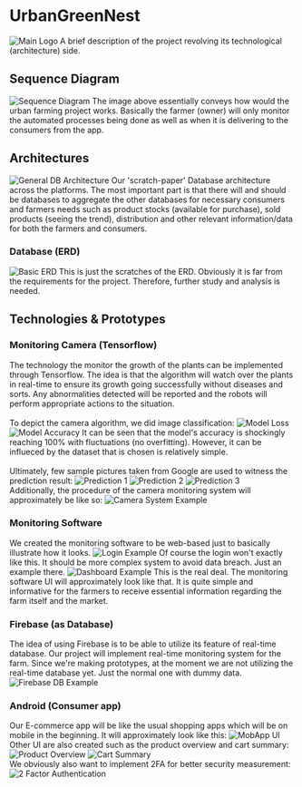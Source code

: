 
# UrbanGreenNest
![Main Logo](expl_images/OurLogo.png)
A brief description of the project revolving its technological (architecture) side.

## Sequence Diagram
![Sequence Diagram](expl_images/sequencedig.png)
The image above essentially conveys how would the urban farming project works. Basically the farmer (owner) will only monitor the automated processes being done as well as when it is delivering to the consumers from the app.

## Architectures
![General DB Architecture](expl_images/all_arch.png)
Our 'scratch-paper' Database architecture across the platforms. The most important part is that there will and should be databases to aggregate the other databases for necessary consumers and farmers needs such as product stocks (available for purchase), sold products (seeing the trend), distribution and other relevant information/data for both the farmers and consumers.

### Database (ERD)
![Basic ERD](expl_images/erd.png)
This is just the scratches of the ERD. Obviously it is far from the requirements for the project. Therefore, further study and analysis is needed.

## Technologies & Prototypes
### Monitoring Camera (Tensorflow)
The technology the monitor the growth of the plants can be implemented through Tensorflow. The idea is that the algorithm will watch over the plants in real-time to ensure its growth going successfully without diseases and sorts. Any abnormalities detected will be reported and the robots will perform appropriate actions to the situation. <br /> <br />
To depict the camera algorithm, we did image classification:
![Model Loss](expl_images/tensor/model_loss.png)
![Model Accuracy](expl_images/tensor/model_acc.png)
It can be seen that the model's accuracy is shockingly reaching 100% with fluctuations (no overfitting). However, it can be influeced by the dataset that is chosen is relatively simple.<br /><br />
Ultimately, few sample pictures taken from Google are used to witness the prediction result:
![Prediction 1](expl_images/tensor/pred1.PNG)
![Prediction 2](expl_images/tensor/pred2.PNG)
![Prediction 3](expl_images/tensor/pred3.PNG)
<br />
Additionally, the procedure of the camera monitoring system will approximately be like so:
![Camera System Example](expl_images/urbn_rbts.png)

### Monitoring Software
We created the monitoring software to be web-based just to basically illustrate how it looks.
![Login Example](expl_images/monitor/login.PNG)
Of course the login won't exactly like this. It should be more complex system to avoid data breach. Just an example there.
![Dashboard Example](expl_images/monitor/dsb.PNG)
This is the real deal. The monitoring software UI will approximately look like that. It is quite simple and informative for the farmers to receive essential information regarding the farm itself and the market.

### Firebase (as Database)
The idea of using Firebase is to be able to utilize its feature of real-time database. Our project will implement real-time monitoring system for the farm. Since we're making prototypes, at the moment we are not utilizing the real-time database yet. Just the normal one with dummy data.
![Firebase DB Example](expl_images/firebase/frbpeek.PNG)

### Android (Consumer app)
Our E-commerce app will be like the usual shopping apps which will be on mobile in the beginning. It will approximately look like this:
![MobApp UI](expl_images/android/uiprods.PNG)
Other UI are also created such as the product overview and cart summary:
![Product Overview](expl_images/android/ui_prod_ovw.PNG)
![Cart Summary](expl_images/android/ui_cart_sum.PNG)
<br />
We obviously also want to implement 2FA for better security measurement:
![2 Factor Authentication](expl_images/android/ui_2fa.PNG)
